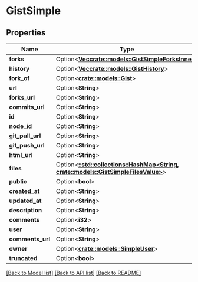 # GistSimple

## Properties

Name | Type | Description | Notes
------------ | ------------- | ------------- | -------------
**forks** | Option<[**Vec<crate::models::GistSimpleForksInner>**](gist_simple_forks_inner.md)> |  | [optional]
**history** | Option<[**Vec<crate::models::GistHistory>**](gist-history.md)> |  | [optional]
**fork_of** | Option<[**crate::models::Gist**](Gist.md)> |  | [optional]
**url** | Option<**String**> |  | [optional]
**forks_url** | Option<**String**> |  | [optional]
**commits_url** | Option<**String**> |  | [optional]
**id** | Option<**String**> |  | [optional]
**node_id** | Option<**String**> |  | [optional]
**git_pull_url** | Option<**String**> |  | [optional]
**git_push_url** | Option<**String**> |  | [optional]
**html_url** | Option<**String**> |  | [optional]
**files** | Option<[**::std::collections::HashMap<String, crate::models::GistSimpleFilesValue>**](gist_simple_files_value.md)> |  | [optional]
**public** | Option<**bool**> |  | [optional]
**created_at** | Option<**String**> |  | [optional]
**updated_at** | Option<**String**> |  | [optional]
**description** | Option<**String**> |  | [optional]
**comments** | Option<**i32**> |  | [optional]
**user** | Option<**String**> |  | [optional]
**comments_url** | Option<**String**> |  | [optional]
**owner** | Option<[**crate::models::SimpleUser**](simple-user.md)> |  | [optional]
**truncated** | Option<**bool**> |  | [optional]

[[Back to Model list]](../README.md#documentation-for-models) [[Back to API list]](../README.md#documentation-for-api-endpoints) [[Back to README]](../README.md)


